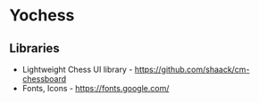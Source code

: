 # Yochess

## Libraries

- Lightweight Chess UI library - https://github.com/shaack/cm-chessboard
- Fonts, Icons - https://fonts.google.com/

